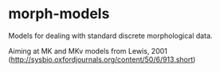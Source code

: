 morph-models
============

Models for dealing with standard discrete morphological data.

Aiming at MK and MKv models from Lewis, 2001 (http://sysbio.oxfordjournals.org/content/50/6/913.short)
